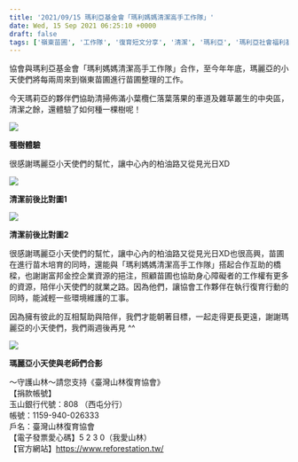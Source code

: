 ```yaml
---
title: '2021/09/15 瑪利亞基金會「瑪利媽媽清潔高手工作隊」'
date: Wed, 15 Sep 2021 06:25:10 +0000
draft: false
tags: ['嶺東苗圃', '工作隊', '復育短文分享', '清潔', '瑪利亞', '瑪利亞社會福利基金會', '瑪利媽媽清潔高手工作隊']
---
```


協會與瑪利亞基金會「瑪利媽媽清潔高手工作隊」合作，至今年年底，瑪麗亞的小天使們將每兩周來到嶺東苗圃進行苗圃整理的工作。

今天瑪莉亞的夥伴們協助清掃佈滿小葉欖仁落葉落果的車道及雜草叢生的中央區，清潔之餘，還體驗了如何種一棵樹呢！

![](https://www.reforestation.tw/wp-content/uploads/2021/09/圖片3-2.png)

**種樹體驗**

很感謝瑪麗亞小天使們的幫忙，讓中心內的柏油路又從見光日XD

![](https://www.reforestation.tw/wp-content/uploads/2021/09/圖片1-2.png)

**清潔前後比對圖1**

![](https://www.reforestation.tw/wp-content/uploads/2021/09/圖片2-1.png)

**清潔前後比對圖2**

  

很感謝瑪麗亞小天使們的幫忙，讓中心內的柏油路又從見光日XD也很高興，苗圃在進行苗木培育的同時，還能與「瑪利媽媽清潔高手工作隊」搭起合作互助的橋樑，也謝謝富邦金控企業資源的挹注，照顧苗圃也協助身心障礙者的工作權有更多的資源，陪伴小天使們的就業之路。因為他們，讓協會工作夥伴在執行復育行動的同時，能減輕一些環境維護的工事。

因為擁有彼此的互相幫助與陪伴，我們才能朝著目標，一起走得更長更遠，謝謝瑪麗亞的小天使們，我們兩週後再見 ^^

![](https://www.reforestation.tw/wp-content/uploads/2021/09/S__34447458.jpg)

**瑪麗亞小天使與老師們合影**

～守護山林～請您支持《臺灣山林復育協會》  
【捐款帳號】  
玉山銀行代號：808 （西屯分行）  
帳號：1159-940-026333  
戶名：臺灣山林復育協會  
【電子發票愛心碼】5 2 3 0（我愛山林）  
【官方網站】https://www.reforestation.tw/